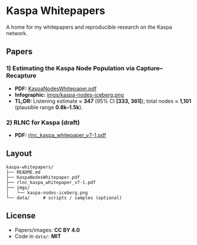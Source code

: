 # Kaspa Whitepapers

A home for my whitepapers and reproducible research on the Kaspa network.

## Papers

### 1) Estimating the Kaspa Node Population via Capture–Recapture
- **PDF:** [KaspaNodesWhitepaper.pdf](./KaspaNodesWhitepaper.pdf)
- **Infographic:** [imgs/kaspa-nodes-iceberg.png](./imgs/kaspa-nodes-iceberg.png)
- **TL;DR:** Listening estimate ≈ **347** (95% CI **[333, 361]**); total nodes ≈ **1,101** (plausible range **0.8k–1.5k**).

### 2) RLNC for Kaspa (draft)
- **PDF:** [rlnc_kaspa_whitepaper_v7-1.pdf](./rlnc_kaspa_whitepaper_v7-1.pdf)

## Layout
    kaspa-whitepapers/
    ├── README.md
    ├── KaspaNodesWhitepaper.pdf
    ├── rlnc_kaspa_whitepaper_v7-1.pdf
    ├── imgs/
    │   └── kaspa-nodes-iceberg.png
    └── data/     # scripts / samples (optional)

## License
- Papers/images: **CC BY 4.0**
- Code in `data/`: **MIT**
